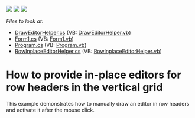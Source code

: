 <!-- default badges list -->
![](https://img.shields.io/endpoint?url=https://codecentral.devexpress.com/api/v1/VersionRange/128638959/16.2.5%2B)
[![](https://img.shields.io/badge/Open_in_DevExpress_Support_Center-FF7200?style=flat-square&logo=DevExpress&logoColor=white)](https://supportcenter.devexpress.com/ticket/details/T493645)
[![](https://img.shields.io/badge/📖_How_to_use_DevExpress_Examples-e9f6fc?style=flat-square)](https://docs.devexpress.com/GeneralInformation/403183)
<!-- default badges end -->
<!-- default file list -->
*Files to look at*:

* [DrawEditorHelper.cs](./CS/S170863/DrawEditorHelper.cs) (VB: [DrawEditorHelper.vb](./VB/S170863/DrawEditorHelper.vb))
* [Form1.cs](./CS/S170863/Form1.cs) (VB: [Form1.vb](./VB/S170863/Form1.vb))
* [Program.cs](./CS/S170863/Program.cs) (VB: [Program.vb](./VB/S170863/Program.vb))
* [RowInplaceEditorHelper.cs](./CS/S170863/RowInplaceEditorHelper.cs) (VB: [RowInplaceEditorHelper.vb](./VB/S170863/RowInplaceEditorHelper.vb))
<!-- default file list end -->
# How to provide in-place editors for row headers in the vertical grid


This example demonstrates how to manually draw an editor in row headers and activate it after the mouse click.

<br/>


